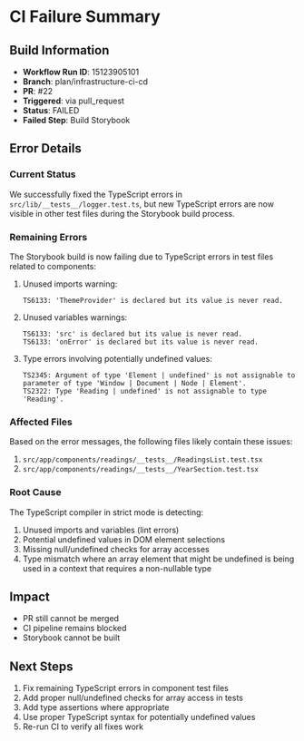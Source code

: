 # CI Failure Summary

## Build Information

- **Workflow Run ID**: 15123905101
- **Branch**: plan/infrastructure-ci-cd
- **PR**: #22
- **Triggered**: via pull_request
- **Status**: FAILED
- **Failed Step**: Build Storybook

## Error Details

### Current Status

We successfully fixed the TypeScript errors in `src/lib/__tests__/logger.test.ts`, but new TypeScript errors are now visible in other test files during the Storybook build process.

### Remaining Errors

The Storybook build is now failing due to TypeScript errors in test files related to components:

1. Unused imports warning:

   ```
   TS6133: 'ThemeProvider' is declared but its value is never read.
   ```

2. Unused variables warnings:

   ```
   TS6133: 'src' is declared but its value is never read.
   TS6133: 'onError' is declared but its value is never read.
   ```

3. Type errors involving potentially undefined values:
   ```
   TS2345: Argument of type 'Element | undefined' is not assignable to parameter of type 'Window | Document | Node | Element'.
   TS2322: Type 'Reading | undefined' is not assignable to type 'Reading'.
   ```

### Affected Files

Based on the error messages, the following files likely contain these issues:

1. `src/app/components/readings/__tests__/ReadingsList.test.tsx`
2. `src/app/components/readings/__tests__/YearSection.test.tsx`

### Root Cause

The TypeScript compiler in strict mode is detecting:

1. Unused imports and variables (lint errors)
2. Potential undefined values in DOM element selections
3. Missing null/undefined checks for array accesses
4. Type mismatch where an array element that might be undefined is being used in a context that requires a non-nullable type

## Impact

- PR still cannot be merged
- CI pipeline remains blocked
- Storybook cannot be built

## Next Steps

1. Fix remaining TypeScript errors in component test files
2. Add proper null/undefined checks for array access in tests
3. Add type assertions where appropriate
4. Use proper TypeScript syntax for potentially undefined values
5. Re-run CI to verify all fixes work
